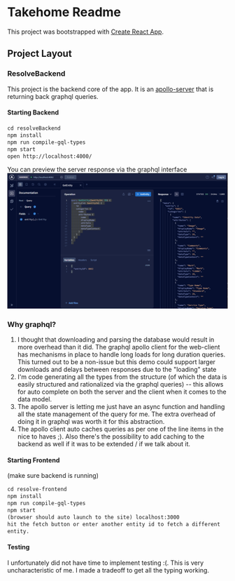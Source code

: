 # Takehome Readme

This project was bootstrapped with [Create React App](https://github.com/facebook/create-react-app). 

## Project Layout

### ResolveBackend

This project is the backend core of the app.  It is an [apollo-server](https://www.apollographql.com/docs/apollo-server/) that is returning back graphql queries.  

#### Starting Backend

```
cd resolveBackend
npm install
npm run compile-gql-types
npm start
open http://localhost:4000/
```

You can preview the server response via the graphql interface
![Alt text](image.png)

### Why graphql?

1. I thought that downloading and parsing the database would result in more overhead than it did.  The graphql apollo client for the web-client has mechanisms in place to handle long loads for long duration queries.  This turned out to be a non-issue but this demo could support larger downloads and delays between responses due to the "loading" state
2. I'm code generating all the types from the structure (of which the data is easily structured and rationalized via the graphql queries) -- this allows for auto complete on both the server and the client when it comes to the data model.  
3. The apollo server is letting me just have an async function and handling all the state management of the query for me.  The extra overhead of doing it in graphql was worth it for this abstraction.
4. The apollo client auto caches queries as per one of the line items in the nice to haves ;).  Also there's the possibility to add caching to the backend as well if it was to be extended / if we talk about it.


#### Starting Frontend
(make sure backend is running)
```
cd resolve-frontend
npm install
npm run compile-gql-types
npm start
(browser should auto launch to the site) localhost:3000
hit the fetch button or enter another entity id to fetch a different entity.
```

#### Testing

I unfortunately did not have time to implement testing :(.  This is very uncharacteristic of me.  I made a tradeoff to get all the typing working.